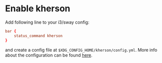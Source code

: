 
# Enable kherson

Add following line to your i3/sway config:

```conf
bar {
    status_command kherson
}
```

and create a config file at `$XDG_CONFIG_HOME/kherson/config.yml`.
More info about the configuration can be found [here](./Configuration.html).

